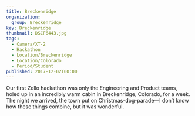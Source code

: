 ```yaml
---
title: Breckenridge
organization: 
  group: Breckenridge
key: Breckenridge
thumbnail: DSCF6443.jpg
tags:
  - Camera/XT-2
  - Hackathon
  - Location/Breckenridge
  - Location/Colorado
  - Period/Student
published: 2017-12-02T00:00
---
```

Our first Zello hackathon was only the Engineering and Product teams, holed up in an incredibly warm cabin in Breckenridge, Colorado, for a week. The night we arrived, the town put on Christmas-dog-parade—I don’t know how these things combine, but it was wonderful.
